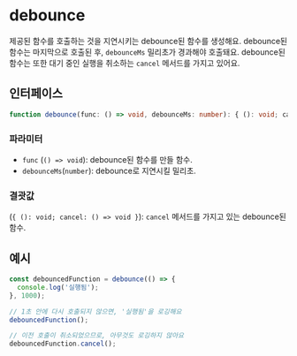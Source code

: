 # debounce

제공된 함수를 호출하는 것을 지연시키는 debounce된 함수를 생성해요. 
debounce된 함수는 마지막으로 호출된 후, `debounceMs` 밀리초가 경과해야 호출돼요. 
debounce된 함수는 또한 대기 중인 실행을 취소하는 `cancel` 메서드를 가지고 있어요.

## 인터페이스

```typescript
function debounce(func: () => void, debounceMs: number): { (): void; cancel: () => void };
```

### 파라미터 

- `func` (`() => void`): debounce된 함수를 만들 함수.
- `debounceMs`(`number`): debounce로 지연시킬 밀리초.

### 결괏값

(`{ (): void; cancel: () => void }`): `cancel` 메서드를 가지고 있는 debounce된 함수.


## 예시

```typescript
const debouncedFunction = debounce(() => {
  console.log('실행됨');
}, 1000);

// 1초 안에 다시 호출되지 않으면, '실행됨'을 로깅해요
debouncedFunction();

// 이전 호출이 취소되었으므로, 아무것도 로깅하지 않아요
debouncedFunction.cancel();
```
